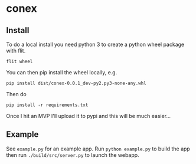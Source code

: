 # conex

## Install

To do a local install you need python 3 to create a python wheel package with flit.

```
flit wheel
```

You can then pip install the wheel locally, e.g.

```
pip install dist/conex-0.0.1_dev-py2.py3-none-any.whl
```
Then do
```
pip install -r requirements.txt
```
Once I hit an MVP I'll upload it to pypi and this will be much easier...

## Example

See `example.py` for an example app.
Run `python example.py` to build the app then run `./build/src/server.py` to launch the webapp.
